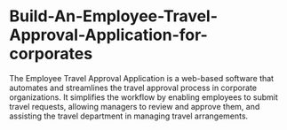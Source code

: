 # Build-An-Employee-Travel-Approval-Application-for-corporates
The Employee Travel Approval Application is a web-based software that automates and streamlines the travel approval process in corporate organizations. It simplifies the workflow by enabling employees to submit travel requests, allowing managers to review and approve them, and assisting the travel department in managing travel arrangements.
